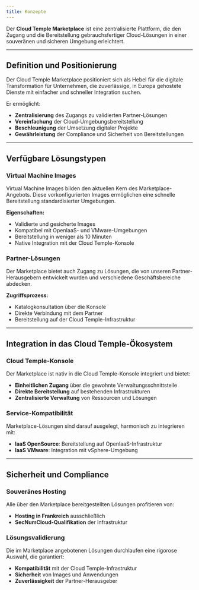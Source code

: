 ```yaml
---
title: Konzepte
---
```


Der **Cloud Temple Marketplace** ist eine zentralisierte Plattform, die den Zugang und die Bereitstellung gebrauchsfertiger Cloud-Lösungen in einer souveränen und sicheren Umgebung erleichtert.

---

## Definition und Positionierung

Der Cloud Temple Marketplace positioniert sich als Hebel für die digitale Transformation für Unternehmen, die zuverlässige, in Europa gehostete Dienste mit einfacher und schneller Integration suchen.

Er ermöglicht:
- **Zentralisierung** des Zugangs zu validierten Partner-Lösungen
- **Vereinfachung** der Cloud-Umgebungsbereitstellung
- **Beschleunigung** der Umsetzung digitaler Projekte
- **Gewährleistung** der Compliance und Sicherheit von Bereitstellungen

---

## Verfügbare Lösungstypen

### Virtual Machine Images

Virtual Machine Images bilden den aktuellen Kern des Marketplace-Angebots. Diese vorkonfigurierten Images ermöglichen eine schnelle Bereitstellung standardisierter Umgebungen.

**Eigenschaften:**
- Validierte und gesicherte Images
- Kompatibel mit OpenIaaS- und VMware-Umgebungen
- Bereitstellung in weniger als 10 Minuten
- Native Integration mit der Cloud Temple-Konsole

### Partner-Lösungen

Der Marketplace bietet auch Zugang zu Lösungen, die von unseren Partner-Herausgebern entwickelt wurden und verschiedene Geschäftsbereiche abdecken.

**Zugriffsprozess:**
- Katalogkonsultation über die Konsole
- Direkte Verbindung mit dem Partner
- Bereitstellung auf der Cloud Temple-Infrastruktur

---

## Integration in das Cloud Temple-Ökosystem

### Cloud Temple-Konsole

Der Marketplace ist nativ in die Cloud Temple-Konsole integriert und bietet:
- **Einheitlichen Zugang** über die gewohnte Verwaltungsschnittstelle
- **Direkte Bereitstellung** auf bestehenden Infrastrukturen
- **Zentralisierte Verwaltung** von Ressourcen und Lösungen

### Service-Kompatibilität

Marketplace-Lösungen sind darauf ausgelegt, harmonisch zu integrieren mit:
- **IaaS OpenSource**: Bereitstellung auf OpenIaaS-Infrastruktur
- **IaaS VMware**: Integration mit vSphere-Umgebung

---

## Sicherheit und Compliance

### Souveränes Hosting

Alle über den Marketplace bereitgestellten Lösungen profitieren von:
- **Hosting in Frankreich** ausschließlich
- **SecNumCloud-Qualifikation** der Infrastruktur

### Lösungsvalidierung

Die im Marketplace angebotenen Lösungen durchlaufen eine rigorose Auswahl, die garantiert:
- **Kompatibilität** mit der Cloud Temple-Infrastruktur
- **Sicherheit** von Images und Anwendungen
- **Zuverlässigkeit** der Partner-Herausgeber
